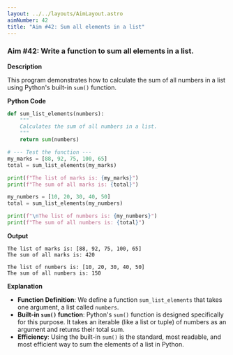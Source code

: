 ```yaml
---
layout: ../../layouts/AimLayout.astro
aimNumber: 42
title: "Aim #42: Sum all elements in a list"
---
```


### Aim #42: Write a function to sum all elements in a list.

**Description**

This program demonstrates how to calculate the sum of all numbers in a list using Python's built-in `sum()` function.

**Python Code**

```python
def sum_list_elements(numbers):
    """
    Calculates the sum of all numbers in a list.
    """
    return sum(numbers)

# --- Test the function ---
my_marks = [88, 92, 75, 100, 65]
total = sum_list_elements(my_marks)

print(f"The list of marks is: {my_marks}")
print(f"The sum of all marks is: {total}")

my_numbers = [10, 20, 30, 40, 50]
total = sum_list_elements(my_numbers)

print(f"\nThe list of numbers is: {my_numbers}")
print(f"The sum of all numbers is: {total}")
```

**Output**

```text
The list of marks is: [88, 92, 75, 100, 65]
The sum of all marks is: 420

The list of numbers is: [10, 20, 30, 40, 50]
The sum of all numbers is: 150
```

**Explanation**

- **Function Definition**: We define a function `sum_list_elements` that takes one argument, a list called `numbers`.
- **Built-in `sum()` function**: Python's `sum()` function is designed specifically for this purpose. It takes an iterable (like a list or tuple) of numbers as an argument and returns their total sum.
- **Efficiency**: Using the built-in `sum()` is the standard, most readable, and most efficient way to sum the elements of a list in Python.
